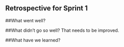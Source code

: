 ## Retrospective for Sprint 1

##What went well?


##What didn’t go so well? That needs to be improved.


##What have we learned?


